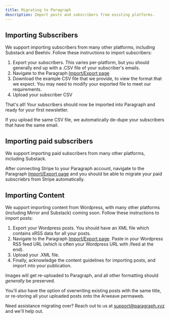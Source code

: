 ```yaml
---
title: Migrating to Paragraph
description: Import posts and subscribers from existing platforms.
---
```


## Importing Subscribers

We support importing subscribers from many other platforms, including Substack and Beehiiv. Follow these instructions to import subscribers:

1. Export your subscribers. This varies per-platform, but you should generally end up with a .CSV file of your subscriber's emails.
2. Navigate to the Paragraph [Import/Export page](https://paragraph.xyz/settings/publication/import-export)
3. Download the example CSV file that we provide, to view the format that we expect. You may need to modify your exported file to meet our requirements.
4. Upload your subscriber CSV

That's all! Your subscribers should now be imported into Paragraph and ready for your first newsletter.

If you upload the same CSV file, we automatically de-dupe your subscribers that have the same email.

## Importing paid subscribers

We support importing paid subscribers from many other platforms, including Substack.

After connecting Stripe to your Paragraph account, navigate to the Paragraph [Import/Export page](https://paragraph.xyz/settings/publication/import-export) and you should be able to migrate your paid subscriebrs from Stripe automatically.

## Importing Content

We support importing content from Wordpress, with many other platforms (including Mirror and Substack) coming soon. Follow these instructions to import posts:

1. Export your Wordpress posts.  You should have an XML file which contains xRSS data for all your posts.
2. Navigate to the Paragraph [Import/Export page](https://paragraph.xyz/settings/publication/import-export). Paste in your Wordpress RSS feed URL (which is often your Wordpress URL with /feed at the end).
3. Upload your .XML file.
4. Finally, acknowledge the content guidelines for importing posts, and import into your publication.

Images will get re-uploaded to Paragraph, and all other formatting should _generally_ be preserved.

You'll also have the option of overwriting existing posts with the same title, or re-storing all your uploaded posts onto the Arweave permaweb.

Need assistance migrating over? Reach out to us at support@paragraph.xyz and we'll help out.
